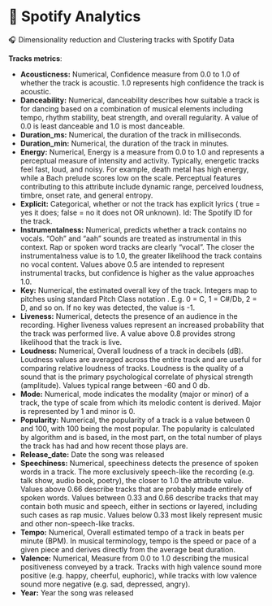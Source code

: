 # :musical_note: Spotify Analytics

:headphones: Dimensionality reduction and Clustering tracks with Spotify Data

**Tracks metrics**:

- **Acousticness:** Numerical, Confidence measure from 0.0 to 1.0 of whether the track is acoustic. 1.0 represents high confidence the track is acoustic.
- **Danceability:** Numerical, danceability describes how suitable a track is for dancing based on a combination of musical elements including tempo, rhythm stability, beat strength, and overall regularity. A value of 0.0 is least danceable and 1.0 is most danceable.
- **Duration_ms:** Numerical, the duration of the track in milliseconds.
- **Duration_min:** Numerical, the duration of the track in minutes.
- **Energy:** Numerical, Energy is a measure from 0.0 to 1.0 and represents a perceptual measure of intensity and activity. Typically, energetic tracks feel fast, loud, and noisy. For example, death metal has high energy, while a Bach prelude scores low on the scale. Perceptual features contributing to this attribute include dynamic range, perceived loudness, timbre, onset rate, and general entropy.
- **Explicit:** Categorical, whether or not the track has explicit lyrics ( true = yes it does; false = no it does not OR unknown).
Id: The Spotify ID for the track.
- **Instrumentalness:** Numerical, predicts whether a track contains no vocals. “Ooh” and “aah” sounds are treated as instrumental in this context. Rap or spoken word tracks are clearly “vocal”. The closer the instrumentalness value is to 1.0, the greater likelihood the track contains no vocal content. Values above 0.5 are intended to represent instrumental tracks, but confidence is higher as the value approaches 1.0.
- **Key:** Numerical, the estimated overall key of the track. Integers map to pitches using standard Pitch Class notation . E.g. 0 = C, 1 = C#/Db, 2 = D, and so on. If no key was detected, the value is -1.
- **Liveness:** Numerical, detects the presence of an audience in the recording. Higher liveness values represent an increased probability that the track was performed live. A value above 0.8 provides strong likelihood that the track is live.
- **Loudness:** Numerical, Overall loudness of a track in decibels (dB). Loudness values are averaged across the entire track and are useful for comparing relative loudness of tracks. Loudness is the quality of a sound that is the primary psychological correlate of physical strength (amplitude). Values typical range between -60 and 0 db.
- **Mode:** Numerical, mode indicates the modality (major or minor) of a track, the type of scale from which its melodic content is derived. Major is represented by 1 and minor is 0.
- **Popularity:** Numerical, the popularity of a track is a value between 0 and 100, with 100 being the most popular. The popularity is calculated by algorithm and is based, in the most part, on the total number of plays the track has had and how recent those plays are.
- **Release_date:** Date the song was released
- **Speechiness:** Numerical, speechiness detects the presence of spoken words in a track. The more exclusively speech-like the recording (e.g. talk show, audio book, poetry), the closer to 1.0 the attribute value. Values above 0.66 describe tracks that are probably made entirely of spoken words. Values between 0.33 and 0.66 describe tracks that may contain both music and speech, either in sections or layered, including such cases as rap music. Values below 0.33 most likely represent music and other non-speech-like tracks.
- **Tempo:** Numerical, Overall estimated tempo of a track in beats per minute (BPM). In musical terminology, tempo is the speed or pace of a given piece and derives directly from the average beat duration.
- **Valence:** Numerical, Measure from 0.0 to 1.0 describing the musical positiveness conveyed by a track. Tracks with high valence sound more positive (e.g. happy, cheerful, euphoric), while tracks with low valence sound more negative (e.g. sad, depressed, angry).
- **Year:** Year the song was released
